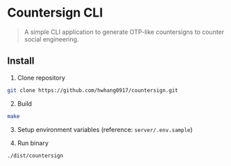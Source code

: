 # Countersign CLI

> A simple CLI application to generate OTP-like countersigns to counter social engineering.

## Install

1. Clone repository

```bash
git clone https://github.com/hwhang0917/countersign.git
```

2. Build

```bash
make
```

3. Setup environment variables (reference: `server/.env.sample`)

4. Run binary

```bash
./dist/countersign
```
